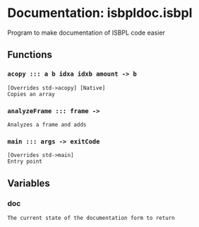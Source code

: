 # Documentation: isbpldoc.isbpl

Program to make documentation of ISBPL code easier

## Functions

### `acopy ::: a b idxa idxb amount -> b`

    [Overrides std->acopy] [Native]
    Copies an array


### `analyzeFrame ::: frame -> `

    Analyzes a frame and adds


### `main ::: args -> exitCode`

    [Overrides std->main]
    Entry point


## Variables

### doc

    The current state of the documentation form to return


